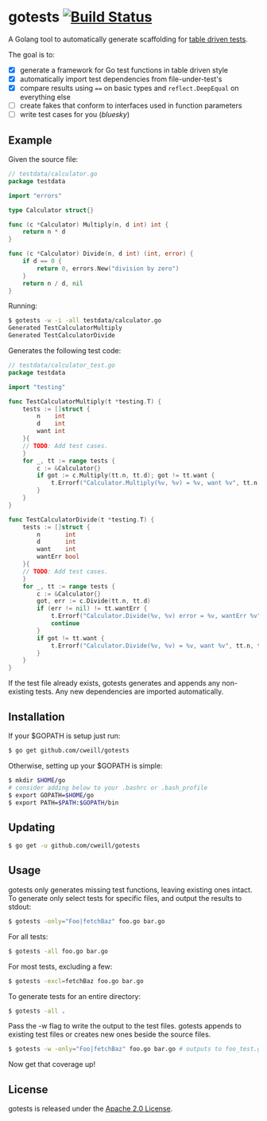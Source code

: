 # gotests [![Build Status](https://travis-ci.org/cweill/gotests.svg?branch=master)](https://travis-ci.org/cweill/gotests)
A Golang tool to automatically generate scaffolding for [table driven tests](https://github.com/golang/go/wiki/TableDrivenTests).

The goal is to:
- [x] generate a framework for Go test functions in table driven style
- [x] automatically import test dependencies from file-under-test's
- [x] compare results using `==` on basic types and `reflect.DeepEqual` on everything else
- [ ] create fakes that conform to interfaces used in function parameters
- [ ] write test cases for you (_bluesky_)

## Example
Given the source file:
```Go
// testdata/calculator.go
package testdata

import "errors"

type Calculator struct{}

func (c *Calculator) Multiply(n, d int) int {
	return n * d
}

func (c *Calculator) Divide(n, d int) (int, error) {
	if d == 0 {
		return 0, errors.New("division by zero")
	}
	return n / d, nil
}

```
Running:
```sh
$ gotests -w -i -all testdata/calculator.go
Generated TestCalculatorMultiply
Generated TestCalculatorDivide
```
Generates the following test code:
```Go
// testdata/calculator_test.go
package testdata

import "testing"

func TestCalculatorMultiply(t *testing.T) {
	tests := []struct {
		n    int
		d    int
		want int
	}{
	// TODO: Add test cases.
	}
	for _, tt := range tests {
		c := &Calculator{}
		if got := c.Multiply(tt.n, tt.d); got != tt.want {
			t.Errorf("Calculator.Multiply(%v, %v) = %v, want %v", tt.n, tt.d, got, tt.want)
		}
	}
}

func TestCalculatorDivide(t *testing.T) {
	tests := []struct {
		n       int
		d       int
		want    int
		wantErr bool
	}{
	// TODO: Add test cases.
	}
	for _, tt := range tests {
		c := &Calculator{}
		got, err := c.Divide(tt.n, tt.d)
		if (err != nil) != tt.wantErr {
			t.Errorf("Calculator.Divide(%v, %v) error = %v, wantErr %v", tt.n, tt.d, err, tt.wantErr)
			continue
		}
		if got != tt.want {
			t.Errorf("Calculator.Divide(%v, %v) = %v, want %v", tt.n, tt.d, got, tt.want)
		}
	}
}

```
If the test file already exists, gotests generates and appends any non-existing tests. Any new dependencies are imported automatically.

## Installation
If your $GOPATH is setup just run:
```sh
$ go get github.com/cweill/gotests
```
Otherwise, setting up your $GOPATH is simple:
```sh
$ mkdir $HOME/go
# consider adding below to your .bashrc or .bash_profile
$ export GOPATH=$HOME/go
$ export PATH=$PATH:$GOPATH/bin
```
## Updating
```sh
$ go get -u github.com/cweill/gotests
```
## Usage
gotests only generates missing test functions, leaving existing ones intact.
To generate only select tests for specific files, and output the results to stdout:
```sh
$ gotests -only="Foo|fetchBaz" foo.go bar.go
```
For all tests:
```sh
$ gotests -all foo.go bar.go
```
For most tests, excluding a few:
```sh
$ gotests -excl=fetchBaz foo.go bar.go
```
To generate tests for an entire directory:
```sh
$ gotests -all .
```
Pass the -w flag to write the output to the test files. gotests appends to existing test files or creates new ones beside the source files.
```sh
$ gotests -w -only="Foo|fetchBaz" foo.go bar.go # outputs to foo_test.go and bar_test.go
```
Now get that coverage up!

## License

gotests is released under the [Apache 2.0 License](http://www.apache.org/licenses/LICENSE-2.0).
